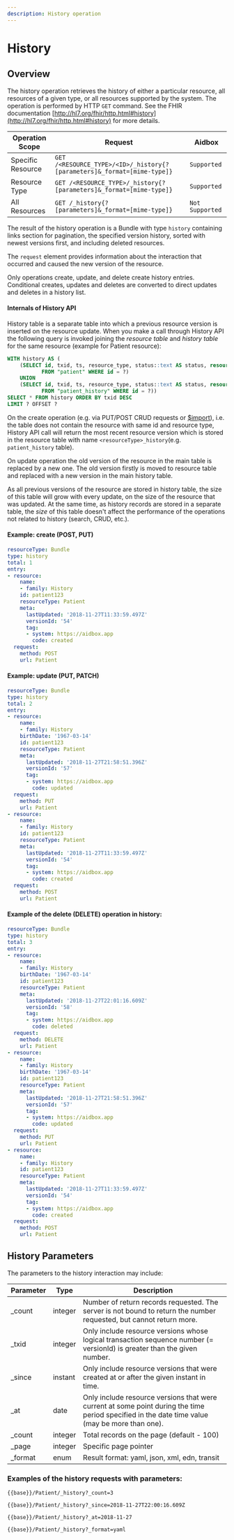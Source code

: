 ```yaml
---
description: History operation
---
```


# History

## Overview

The history operation retrieves the history of either a particular resource, all resources of a given type, or all resources supported by the system. The operation is performed by HTTP `GET` command. See the FHIR documentation [http://hl7.org/fhir/http.html#history](http://hl7.org/fhir/http.html#history) for more details.

| Operation Scope   | Request                                                                 | Aidbox          |
| ----------------- | ----------------------------------------------------------------------- | --------------- |
| Specific Resource | `GET /<RESOURCE_TYPE>/<ID>/_history{?[parameters]&_format=[mime-type]}` | `Supported`     |
| Resource Type     | `GET /<RESOURCE_TYPE>/_history{?[parameters]&_format=[mime-type]}`      | `Supported`     |
| All Resources     | `GET /_history{?[parameters]&_format=[mime-type]}`                      | `Not Supported` |

The result of the history operation is a Bundle with type `history` containing links section for pagination, the specified version history, sorted with newest versions first, and including deleted resources.

The `request` element provides information about the interaction that occurred and caused the new version of the resource.

Only operations create, update, and delete create history entries. Conditional creates, updates and deletes are converted to direct updates and deletes in a history list.

#### Internals of History API

History table is a separate table into which a previous resource version is inserted on the resource update. When you make a call through History API the following query is invoked joining the _resource table_ and _history table_ for the same resource (example for Patient resource):

```sql
WITH history AS (
    (SELECT id, txid, ts, resource_type, status::text AS status, resource, cts 
           FROM "patient" WHERE id = ?) 
    UNION 
    (SELECT id, txid, ts, resource_type, status::text AS status, resource, cts
           FROM "patient_history" WHERE id = ?)) 
SELECT * FROM history ORDER BY txid DESC
LIMIT ? OFFSET ?
```

On the create operation (e.g. via PUT/POST CRUD requests or [$import](../bulk-api-1/usdimport-and-fhir-usdimport.md)), i.e. the table does not contain the resource with same id and resource type, History API call will return the most recent resource version which is stored in the resource table with name `<resourceType>_history`(e.g. `patient_history` table).

On update operation the old version of the resource in the main table is replaced by a new one. The old version firstly is moved to resource table and replaced with a new version in the main history table.

As all previous versions of the resource are stored in history table, the size of this table will grow with every update, on the size of the resource that was updated. At the same time, as history records are stored in a separate table, the _size_ of this table doesn't affect the performance of the operations not related to history (search, CRUD, etc.).

#### Example: create (POST, PUT)

```yaml
resourceType: Bundle
type: history
total: 1
entry:
- resource:
    name:
    - family: History
    id: patient123
    resourceType: Patient
    meta:
      lastUpdated: '2018-11-27T11:33:59.497Z'
      versionId: '54'
      tag:
      - system: https://aidbox.app
        code: created
  request:
    method: POST
    url: Patient
```

#### Example: update (PUT, PATCH)

```yaml
resourceType: Bundle
type: history
total: 2
entry:
- resource:
    name:
    - family: History
    birthDate: '1967-03-14'
    id: patient123
    resourceType: Patient
    meta:
      lastUpdated: '2018-11-27T21:58:51.396Z'
      versionId: '57'
      tag:
      - system: https://aidbox.app
        code: updated
  request:
    method: PUT
    url: Patient
- resource:
    name:
    - family: History
    id: patient123
    resourceType: Patient
    meta:
      lastUpdated: '2018-11-27T11:33:59.497Z'
      versionId: '54'
      tag:
      - system: https://aidbox.app
        code: created
  request:
    method: POST
    url: Patient
```

#### Example of the delete (DELETE) operation in history:

```yaml
resourceType: Bundle
type: history
total: 3
entry:
- resource:
    name:
    - family: History
    birthDate: '1967-03-14'
    id: patient123
    resourceType: Patient
    meta:
      lastUpdated: '2018-11-27T22:01:16.609Z'
      versionId: '58'
      tag:
      - system: https://aidbox.app
        code: deleted
  request:
    method: DELETE
    url: Patient
- resource:
    name:
    - family: History
    birthDate: '1967-03-14'
    id: patient123
    resourceType: Patient
    meta:
      lastUpdated: '2018-11-27T21:58:51.396Z'
      versionId: '57'
      tag:
      - system: https://aidbox.app
        code: updated
  request:
    method: PUT
    url: Patient
- resource:
    name:
    - family: History
    id: patient123
    resourceType: Patient
    meta:
      lastUpdated: '2018-11-27T11:33:59.497Z'
      versionId: '54'
      tag:
      - system: https://aidbox.app
        code: created
  request:
    method: POST
    url: Patient
```

## History Parameters

The parameters to the history interaction may include:

| Parameter | Type    | Description                                                                                                                                    |
| --------- | ------- | ---------------------------------------------------------------------------------------------------------------------------------------------- |
| \_count   | integer | Number of return records requested. The server is not bound to return the number requested, but cannot return more.                            |
| \_txid    | integer | Only include resource versions whose logical transaction sequence number (= versionId) is greater than the given number.                       |
| \_since   | instant | Only include resource versions that were created at or after the given instant in time.                                                        |
| \_at      | date    | Only include resource versions that were current at some point during the time period specified in the date time value (may be more than one). |
| \_count   | integer | Total records on the page (default - 100)                                                                                                      |
| \_page    | integer | Specific page pointer                                                                                                                          |
| \_format  | enum    | Result format: yaml, json, xml, edn, transit                                                                                                   |

### Examples of the history requests with parameters:

`{{base}}/Patient/_history?_count=3`

`{{base}}/Patient/_history?_since=2018-11-27T22:00:16.609Z`

`{{base}}/Patient/_history?_at=2018-11-27`

`{{base}}/Patient/_history?_format=yaml`
